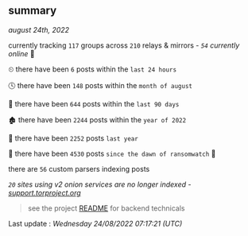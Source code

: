
## summary
_august 24th, 2022_

currently tracking `117` groups across `210` relays & mirrors - _`54` currently online_ 📡

⏲ there have been `6` posts within the `last 24 hours`

🕓 there have been `148` posts within the `month of august`

📅 there have been `644` posts within the `last 90 days`

🏚 there have been `2244` posts within the `year of 2022`

🚀 there have been `2252` posts `last year`

🦕 there have been `4530` posts `since the dawn of ransomwatch` 🐣

there are `56` custom parsers indexing posts

_`20` sites using v2 onion services are no longer indexed - [support.torproject.org](https://support.torproject.org/onionservices/v2-deprecation/)_

> see the project [README](https://github.com/jmousqueton/ransomwatch#readme) for backend technicals



Last update : _Wednesday 24/08/2022 07:17:21 (UTC)_

